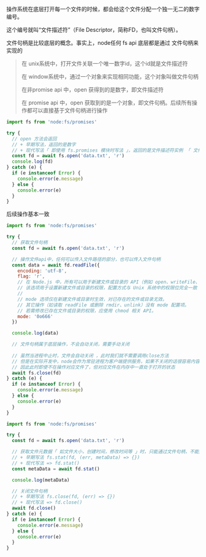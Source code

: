 操作系统在底层打开每一个文件的时候，都会给这个文件分配一个独一无二的数字编号。

这个编号就叫“文件描述符”（File Descriptor，简称FD，也叫文件句柄）。

文件句柄是比较底层的概念。事实上，node任何 fs api 底层都是通过 文件句柄来实现的

> 在 unix系统中，打开文件关联一个唯一数字id，这个id就是文件描述符
>
> 在 window系统中，通过一个对象来实现相同功能，这个对象叫做文件句柄
>
> 在非promise api 中，open 获得到的是数字，即文件描述符
>
> 在 promise api 中，open 获取到的是一个对象，即文件句柄。后续所有操作都可以直接基于文件句柄进行操作

```js
import fs from 'node:fs/promises'

try {
  // open 方法会返回
  // + 早期写法，返回的是数字
  // + 现代写法「 即使用 fs.promises 模块时写法 」，返回的是文件描述符实例 「 文件句柄 实例 」
  const fd = await fs.open('data.txt', 'r')
  console.log(fd)
} catch (e) {
  if (e instanceof Error) {
    console.error(e.message)
  } else {
    console.error(e)
  }
}
```



后续操作基本一致

```js
import fs from 'node:fs/promises'

try {
  // 获取文件句柄
  const fd = await fs.open('data.txt', 'r')

  // 操作文件api中，任何可以传入文件路径的部分，也可以传入文件句柄
  const data = await fd.readFile({
    encoding: 'utf-8',
    flag: 'r',
    // 在 Node.js 中，所有可以用于新建文件或目录的 API（例如 open、writeFile、mkdir 等）都可以传入 mode 配置项。
    // 该选项用于设置新建文件或目录的权限，配置方式与 Unix 系统中的权限位完全一致（如 0o666、0o777）。
    //
    // mode 选项仅在新建文件或目录时生效，对已存在的文件或目录无效。
    // 其它操作（如读取 readFile 或删除 rmdir、unlink）没有 mode 配置项。
    // 若需修改已存在文件或目录的权限，应使用 chmod 相关 API。
    mode: '0o666'
  })

  console.log(data)

  // 文件句柄属于底层操作，不会自动关闭，需要手动关闭
  
  // 虽然当进程中止时，文件会自动关闭 ，此时我们就不需要调用close方法
  // 但是在实际开发中，node会作为常驻进程为客户端提供服务，如果不关闭的话很容易内容泄漏
  // 因此此时即使不在操作对应文件了，但对应文件在内存中一直处于打开的状态
  await fs.close(fd)
} catch (e) {
  if (e instanceof Error) {
    console.error(e.message)
  } else {
    console.error(e)
  }
}
```

```jsx
import fs from 'node:fs/promises'

try {
  const fd = await fs.open('data.txt', 'r')

  // 获取文件元数据「 如文件大小，创建时间，修改时间等 」时，只能通过文件句柄，不能通过文件路径
  // + 早期写法 fs.stat(fd, (err, metaData) => {})
  // + 现代写法 => fd.stat()
  const metaData = await fd.stat()

  console.log(metaData)

  // 关闭文件句柄
  // + 早期写法 fs.close(fd, (err) => {})
  // + 现代写法 => fd.close()
  await fd.close()
} catch (e) {
  if (e instanceof Error) {
    console.error(e.message)
  } else {
    console.error(e)
  }
}
```


